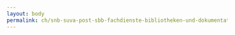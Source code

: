 ```yaml
---
layout: body
permalink: ch/snb-suva-post-sbb-fachdienste-bibliotheken-und-dokumentationsstellen-bundesamt-fuer-landestopografie/
---
```


